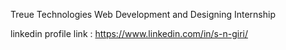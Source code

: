 Treue Technologies Web Development and Designing Internship

linkedin profile link : https://www.linkedin.com/in/s-n-giri/
